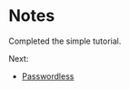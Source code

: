# Notes

Completed the simple tutorial.

Next:

- [Passwordless](https://github.com/rhythnic/feathers-passwordless-auth-example)
